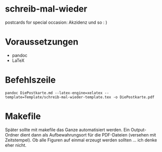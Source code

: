 schreib-mal-wieder
==================

postcards for special occasion: Akzidenz und so : )


# Voraussetzungen

* pandoc
* LaTeX

# Befehlszeile

```pandoc DiePostkarte.md --latex-engine=xelatex --template=Template/schreib-mal-wieder-template.tex -o DiePostkarte.pdf```

# Makefile

Später sollte mit makefile das Ganze automatisiert werden. Ein Output-Ordner dient dann als Aufbewahrungsort für die PDF-Dateien (versehen mit Zeitstempel). Ob alle Figuren auf einmal erzeugt werden sollten ... ich denke eher nicht.

